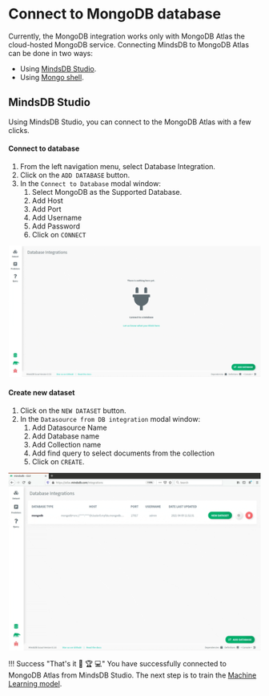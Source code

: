 # Connect to MongoDB database

Currently, the MongoDB integration works only with MongoDB Atlas the cloud-hosted MongoDB service. Connecting MindsDB to MongoDB Atlas can be done in two ways:

* Using [MindsDB Studio](#mindsdb-studio).
* Using [Mongo shell](#mongo-shell).

## MindsDB Studio

Using MindsDB Studio, you can connect to the MongoDB Atlas with a few clicks.

#### Connect to database

1. From the left navigation menu, select Database Integration.
2. Click on the `ADD DATABASE` button.
3. In the `Connect to Database` modal window:
    1. Select MongoDB as the Supported Database.
    2. Add Host
    3. Add Port
    4. Add Username
    5. Add Password
    6. Click on `CONNECT`


![Connect to MongoDB](/assets/data/mongo/mongo.gif)

#### Create new dataset

1. Click on the `NEW DATASET` button.
2. In the `Datasource from DB integration` modal window:
    1. Add Datasource Name
    2. Add Database name
    3. Add Collection name
    3. Add find query to select documents from the collection
    4. Click on `CREATE`.

![Create Mongodb Datasource](/assets/data/mongo/mongo-ds.gif)

!!! Success "That's it :tada: :trophy:  :computer:"
    You have successfully connected to MongoDB Atlas from MindsDB Studio. The next step is to train the [Machine Learning model](/model/train).